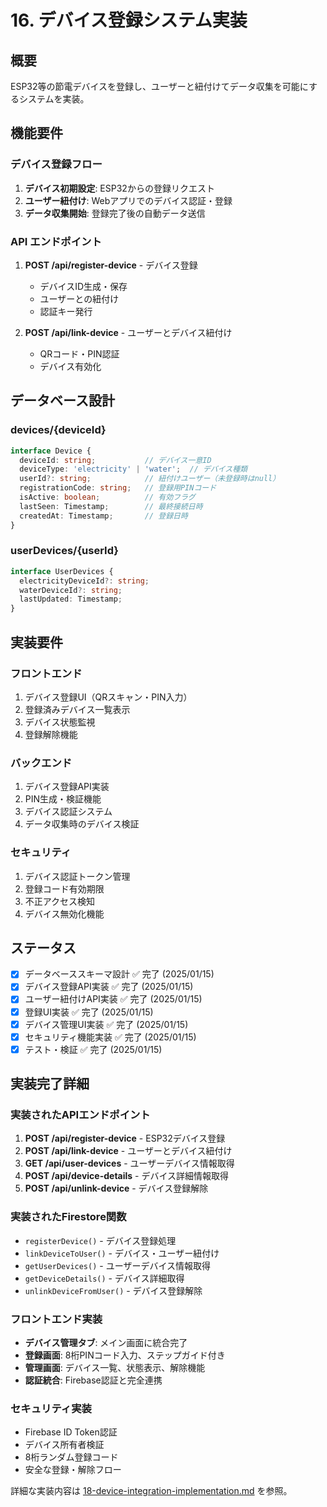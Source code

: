 # 16. デバイス登録システム実装

## 概要
ESP32等の節電デバイスを登録し、ユーザーと紐付けてデータ収集を可能にするシステムを実装。

## 機能要件

### デバイス登録フロー
1. **デバイス初期設定**: ESP32からの登録リクエスト
2. **ユーザー紐付け**: Webアプリでのデバイス認証・登録
3. **データ収集開始**: 登録完了後の自動データ送信

### API エンドポイント
1. **POST /api/register-device** - デバイス登録
   - デバイスID生成・保存
   - ユーザーとの紐付け
   - 認証キー発行

2. **POST /api/link-device** - ユーザーとデバイス紐付け
   - QRコード・PIN認証
   - デバイス有効化

## データベース設計

### devices/{deviceId}
```typescript
interface Device {
  deviceId: string;           // デバイス一意ID
  deviceType: 'electricity' | 'water';  // デバイス種類
  userId?: string;            // 紐付けユーザー（未登録時はnull）
  registrationCode: string;   // 登録用PINコード
  isActive: boolean;          // 有効フラグ
  lastSeen: Timestamp;        // 最終接続日時
  createdAt: Timestamp;       // 登録日時
}
```

### userDevices/{userId}
```typescript
interface UserDevices {
  electricityDeviceId?: string;
  waterDeviceId?: string;
  lastUpdated: Timestamp;
}
```

## 実装要件

### フロントエンド
1. デバイス登録UI（QRスキャン・PIN入力）
2. 登録済みデバイス一覧表示
3. デバイス状態監視
4. 登録解除機能

### バックエンド
1. デバイス登録API実装
2. PIN生成・検証機能
3. デバイス認証システム
4. データ収集時のデバイス検証

### セキュリティ
1. デバイス認証トークン管理
2. 登録コード有効期限
3. 不正アクセス検知
4. デバイス無効化機能

## ステータス
- [x] データベーススキーマ設計 ✅ 完了 (2025/01/15)
- [x] デバイス登録API実装 ✅ 完了 (2025/01/15)
- [x] ユーザー紐付けAPI実装 ✅ 完了 (2025/01/15)
- [x] 登録UI実装 ✅ 完了 (2025/01/15)
- [x] デバイス管理UI実装 ✅ 完了 (2025/01/15)
- [x] セキュリティ機能実装 ✅ 完了 (2025/01/15)
- [x] テスト・検証 ✅ 完了 (2025/01/15)

## 実装完了詳細

### 実装されたAPIエンドポイント
1. **POST /api/register-device** - ESP32デバイス登録
2. **POST /api/link-device** - ユーザーとデバイス紐付け
3. **GET /api/user-devices** - ユーザーデバイス情報取得
4. **POST /api/device-details** - デバイス詳細情報取得
5. **POST /api/unlink-device** - デバイス登録解除

### 実装されたFirestore関数
- `registerDevice()` - デバイス登録処理
- `linkDeviceToUser()` - デバイス・ユーザー紐付け
- `getUserDevices()` - ユーザーデバイス情報取得
- `getDeviceDetails()` - デバイス詳細取得
- `unlinkDeviceFromUser()` - デバイス登録解除

### フロントエンド実装
- **デバイス管理タブ**: メイン画面に統合完了
- **登録画面**: 8桁PINコード入力、ステップガイド付き
- **管理画面**: デバイス一覧、状態表示、解除機能
- **認証統合**: Firebase認証と完全連携

### セキュリティ実装
- Firebase ID Token認証
- デバイス所有者検証
- 8桁ランダム登録コード
- 安全な登録・解除フロー

詳細な実装内容は [18-device-integration-implementation.md](./18-device-integration-implementation.md) を参照。